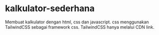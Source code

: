 # kalkulator-sederhana
Membuat kalkulator dengan html, css dan javascript. css menggunakan TailwindCSS sebagai framework css.
TailwindCSS hanya melalui CDN link.
